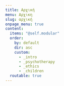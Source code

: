 ```yaml
---
title: Αρχική
menu: Αρχικη
slug: αρχική
onpage_menu: true
content:
  items: "@self.modular"
  order:
    by: default
    dir: asc
    custom:
      - _intro
      - _psychotherapy
      - _ethics
      - _children
  routable: true
---
```

